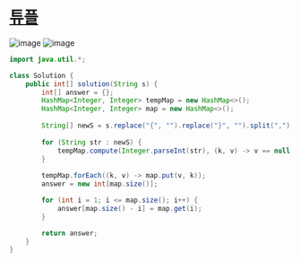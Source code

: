 # [튜플](https://programmers.co.kr/learn/courses/30/lessons/64065)

![image](https://user-images.githubusercontent.com/50551349/132095871-a5bdf124-8ea2-4ba5-93c4-fe036b141b50.png)
![image](https://user-images.githubusercontent.com/50551349/132095880-5c23af01-5656-4e7b-911d-7e4f88598ad6.png)
 
```java
import java.util.*;

class Solution {
    public int[] solution(String s) {
        int[] answer = {};
        HashMap<Integer, Integer> tempMap = new HashMap<>();
        HashMap<Integer, Integer> map = new HashMap<>();
        
        String[] newS = s.replace("{", "").replace("}", "").split(",");
        
        for (String str : newS) {
            tempMap.compute(Integer.parseInt(str), (k, v) -> v == null ? 1 : v + 1); 
        }
        
        tempMap.forEach((k, v) -> map.put(v, k));
        answer = new int[map.size()];

        for (int i = 1; i <= map.size(); i++) {
            answer[map.size() - i] = map.get(i);
        }

        return answer;
    }
}
```
